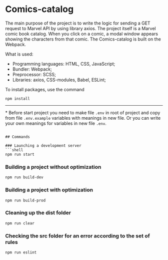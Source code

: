 # Comics-catalog
The main purpose of the project is to write the logic for sending a GET request to Marvel API by using library axios. The project itself is a Marvel comic book catalog. When you click on a comic, a modal window appears showing the characters from that comic.
The Comics-catalog is built on the Webpack.

What is used:

- Programming languages: HTML, CSS, JavaScript;
- Bundler: Webpack;
- Preprocessor: SCSS;
- Libraries: axios, CSS-modules, Babel, ESLint;

To install packages, use the command
```shell
npm install
```
***
\* Before start project you need to make file `.env` in root of project and copy from file `.env.example` variables with meanings in new file. Or you can write your own meanings for variables in new file `.env`.
```

## Commands

### Launching a development server
```shell
npm run start
```

### Building a project without optimization
```shell
npm run build-dev
```

### Building a project with optimization
```shell
npm run build-prod
```

### Cleaning up the dist folder
```shell
npm run clear
```

### Checking the src folder for an error according to the set of rules
```shell
npm run eslint
```